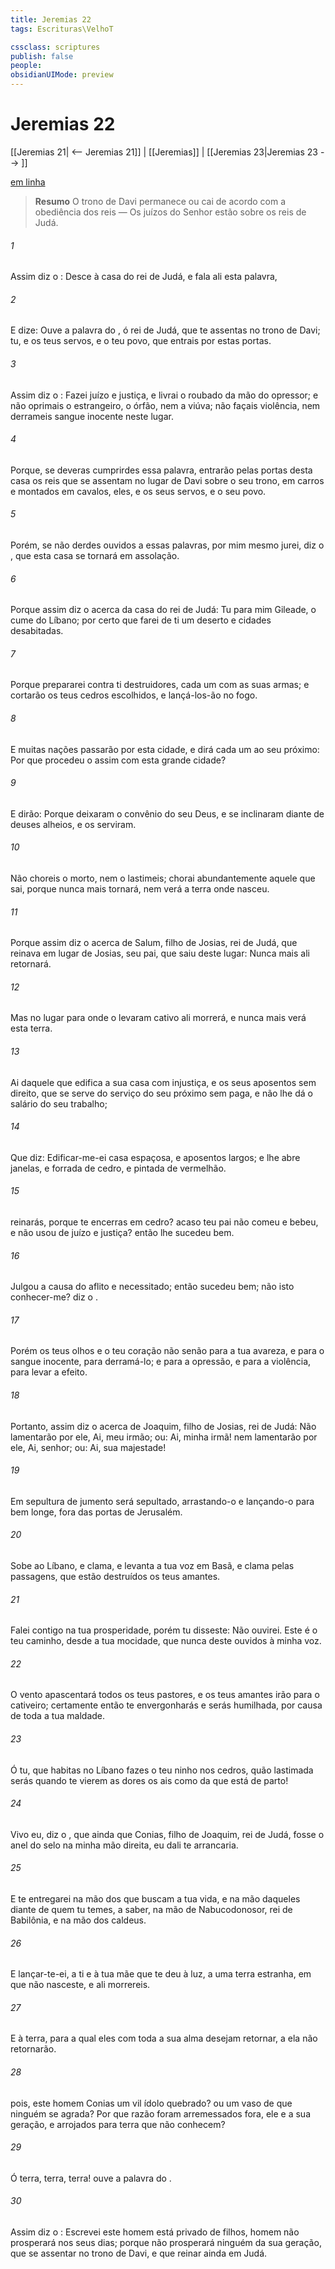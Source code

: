 ```yaml
---
title: Jeremias 22
tags: Escrituras\VelhoT

cssclass: scriptures
publish: false
people:
obsidianUIMode: preview
---
```


# Jeremias 22
[[Jeremias 21| <-- Jeremias 21]] | [[Jeremias]] | [[Jeremias 23|Jeremias 23 --> ]]

[em linha](https://churchofjesuschrist.org/study/scriptures/ot/jer/22?lang=por)

> __Resumo__
O trono de Davi permanece ou cai de acordo com a obediência dos reis — Os juízos do Senhor estão sobre os reis de Judá.

###### 1 
Assim diz o : Desce à casa do rei de Judá, e fala ali esta palavra,

###### 2 
E dize: Ouve a palavra do , ó rei de Judá, que te assentas no trono de Davi; tu, e os teus servos, e o teu povo, que entrais por estas portas.

###### 3 
Assim diz o : Fazei juízo e justiça, e livrai o roubado da mão do opressor; e não oprimais o estrangeiro,  o órfão, nem a viúva; não façais violência, nem derrameis sangue inocente neste lugar.

###### 4 
Porque, se deveras cumprirdes essa palavra, entrarão pelas portas desta casa os reis que se assentam no lugar de Davi sobre o seu trono, em carros e montados em cavalos, eles, e os seus servos, e o seu povo.

###### 5 
Porém, se não derdes ouvidos a essas palavras, por mim mesmo jurei, diz o , que esta casa se tornará em assolação.

###### 6 
Porque assim diz o  acerca da casa do rei de Judá: Tu  para mim Gileade,  o cume do Líbano; por certo que farei de ti um deserto e cidades desabitadas.

###### 7 
Porque prepararei contra ti destruidores, cada um com as suas armas; e cortarão os teus cedros escolhidos, e lançá-los-ão no fogo.

###### 8 
E muitas nações passarão por esta cidade, e dirá cada um ao seu próximo: Por que procedeu o  assim com esta grande cidade?

###### 9 
E dirão: Porque deixaram o convênio do  seu Deus, e se inclinaram diante de deuses alheios, e os serviram.

###### 10 
Não choreis o morto, nem o lastimeis; chorai abundantemente aquele que sai, porque nunca mais tornará, nem verá a terra onde nasceu.

###### 11 
Porque assim diz o  acerca de Salum, filho de Josias, rei de Judá, que reinava em lugar de Josias, seu pai, que saiu deste lugar: Nunca mais ali retornará.

###### 12 
Mas no lugar para onde o levaram cativo ali morrerá, e nunca mais verá esta terra.

###### 13 
Ai daquele que edifica a sua casa com injustiça, e os seus aposentos sem direito, que se serve do serviço do seu próximo sem paga, e não lhe dá o salário do seu trabalho;

###### 14 
Que diz: Edificar-me-ei  casa espaçosa, e aposentos largos; e lhe abre janelas, e  forrada de cedro, e pintada de vermelhão.

###### 15 
 reinarás, porque te encerras em cedro? acaso teu pai não comeu e bebeu, e não usou de juízo e justiça?  então lhe sucedeu bem.

###### 16 
Julgou a causa do aflito e necessitado; então  sucedeu bem;  não  isto conhecer-me? diz o .

###### 17 
Porém os teus olhos e o teu coração não  senão para a tua avareza, e para o sangue inocente, para derramá-lo; e para a opressão, e para a violência, para  levar a efeito.

###### 18 
Portanto, assim diz o  acerca de Joaquim, filho de Josias, rei de Judá: Não lamentarão por ele,  Ai, meu irmão; ou: Ai, minha irmã! nem lamentarão por ele,  Ai, senhor; ou: Ai, sua majestade!

###### 19 
Em sepultura de jumento será sepultado, arrastando-o e lançando-o para bem longe, fora das portas de Jerusalém.

###### 20 
Sobe ao Líbano, e clama, e levanta a tua voz em Basã, e clama pelas passagens, que  estão destruídos os teus amantes.

###### 21 
Falei contigo na tua prosperidade, porém tu disseste: Não ouvirei. Este é o teu caminho, desde a tua mocidade, que nunca deste ouvidos à minha voz.

###### 22 
O vento apascentará todos os teus pastores, e os teus amantes irão para o cativeiro; certamente então te envergonharás e serás humilhada, por causa de toda a tua maldade.

###### 23 
Ó tu, que habitas no Líbano  fazes o teu ninho nos cedros, quão lastimada serás quando te vierem as dores  os ais como da que está de parto!

###### 24 
Vivo eu, diz o , que ainda que Conias, filho de Joaquim, rei de Judá, fosse o anel do selo na minha mão direita, eu dali te arrancaria.

###### 25 
E te entregarei na mão dos que buscam a tua vida, e na mão daqueles diante de quem tu temes, a saber, na mão de Nabucodonosor, rei de Babilônia, e na mão dos caldeus.

###### 26 
E lançar-te-ei, a ti e à tua mãe que te deu à luz, a uma terra estranha, em que não nasceste, e ali morrereis.

###### 27 
E à terra, para a qual eles com toda a sua alma desejam retornar, a ela não retornarão.

###### 28 
 pois, este homem Conias um vil ídolo quebrado? ou um vaso de que ninguém se agrada? Por que razão foram arremessados fora, ele e a sua geração, e arrojados para  terra que não conhecem?

###### 29 
Ó terra, terra, terra! ouve a palavra do .

###### 30 
Assim diz o : Escrevei  este homem está privado de filhos, homem  não prosperará nos seus dias; porque não prosperará ninguém da sua geração, que se assentar no trono de Davi, e que reinar ainda em Judá.

